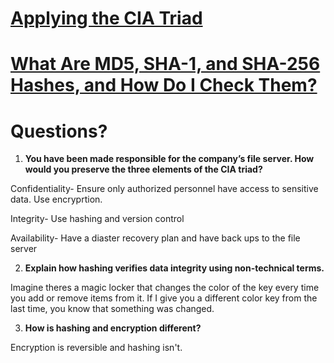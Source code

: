 # [Applying the CIA Triad](https://www.jscape.com/blog/implementing-the-cia-triad-when-transferring-files-through-the-internet)

# [What Are MD5, SHA-1, and SHA-256 Hashes, and How Do I Check Them?](https://www.howtogeek.com/67241/htg-explains-what-are-md5-sha-1-hashes-and-how-do-i-check-them/)

# Questions?

1. **You have been made responsible for the company’s file server. How would you preserve the three elements of the CIA triad?**

Confidentiality- Ensure only authorized personnel have access to sensitive data. Use encryprtion.

Integrity- Use hashing and version control

Availability- Have a diaster recovery plan and have back ups to the file server

2. **Explain how hashing verifies data integrity using non-technical terms.**

Imagine theres a magic locker that changes the color of the key every time you add or remove items from it. If I give you a different color key from the last time, you know that something was changed. 

3. **How is hashing and encryption different?**

Encryption is reversible and hashing isn't. 